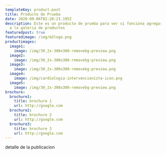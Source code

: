 ```yaml
---
templateKey: product-post
title: Producto de Prueba
date: 2020-09-06T02:20:23.195Z
description: Este es un producto de prueba para ver si funciona agregar imagenes
  a la galeria de productos
featuredpost: true
featuredimage: /img/m2logo.png
productimages:
  image1:
    image: /img/30_2x-300x300-removebg-preview.png
  image2:
    image: /img/30_2x-300x300-removebg-preview.png
  image3:
    image: /img/30_2x-300x300-removebg-preview.png
  image4:
    image: /img/cardiologia-intervencionista-icon.png
  image5:
    image: /img/30_2x-300x300-removebg-preview.png
brochure:
  brochure1:
    title: brochure 1
    url: http://google.com
  brochure2:
    title: brochure 2
    url: http://google.com
  brochure3:
    title: brochure 3
    url: http://google.com
---
```

detalle de la publicacion